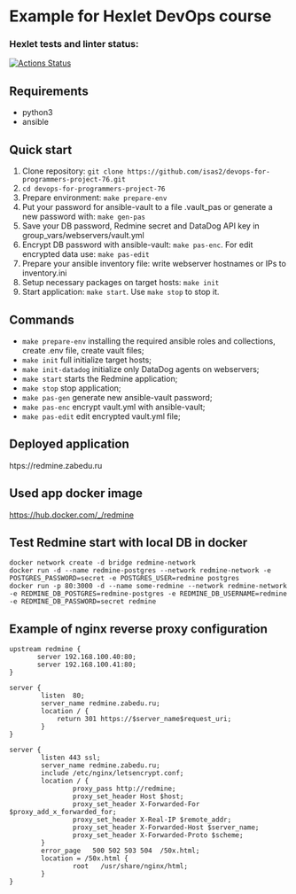 # Example for Hexlet DevOps course

### Hexlet tests and linter status:
[![Actions Status](https://github.com/isas2/devops-for-programmers-project-76/actions/workflows/hexlet-check.yml/badge.svg)](https://github.com/isas2/devops-for-programmers-project-76/actions)

## Requirements

* python3
* ansible

## Quick start

1. Clone repository: `git clone https://github.com/isas2/devops-for-programmers-project-76.git`
2. `cd devops-for-programmers-project-76`
3. Prepare environment: `make prepare-env`
4. Put your password for ansible-vault to a file .vault_pas or generate a new password with: `make gen-pas`
5. Save your DB password, Redmine secret and DataDog API key in group_vars/webservers/vault.yml
6. Encrypt DB password with ansible-vault: `make pas-enc`. For edit encrypted data use: `make pas-edit`
7. Prepare your ansible inventory file: write webserver hostnames or IPs to inventory.ini
8. Setup necessary packages on target hosts: `make init`
9. Start application: `make start`. Use `make stop` to stop it.

## Commands

- `make prepare-env` installing the required ansible roles and collections, create .env file, create vault files;
- `make init` full initialize target hosts;
- `make init-datadog` initialize only DataDog agents on webservers;
- `make start` starts the Redmine application;
- `make stop` stop application;
- `make pas-gen` generate new ansible-vault password;
- `make pas-enc` encrypt vault.yml with ansible-vault;
- `make pas-edit` edit encrypted vault.yml file;

## Deployed application

htps://redmine.zabedu.ru

## Used app docker image

https://hub.docker.com/_/redmine

## Test Redmine start with local DB in docker

```
docker network create -d bridge redmine-network
docker run -d --name redmine-postgres --network redmine-network -e POSTGRES_PASSWORD=secret -e POSTGRES_USER=redmine postgres
docker run -p 80:3000 -d --name some-redmine --network redmine-network -e REDMINE_DB_POSTGRES=redmine-postgres -e REDMINE_DB_USERNAME=redmine -e REDMINE_DB_PASSWORD=secret redmine
```

## Example of nginx reverse proxy configuration

```
upstream redmine {
       server 192.168.100.40:80;
       server 192.168.100.41:80;
}

server {
        listen  80;
        server_name redmine.zabedu.ru;
        location / {
            return 301 https://$server_name$request_uri;
        }
}

server {
        listen 443 ssl;
        server_name redmine.zabedu.ru;
        include /etc/nginx/letsencrypt.conf;
        location / {
                proxy_pass http://redmine;
                proxy_set_header Host $host;
                proxy_set_header X-Forwarded-For $proxy_add_x_forwarded_for;
                proxy_set_header X-Real-IP $remote_addr;
                proxy_set_header X-Forwarded-Host $server_name;
                proxy_set_header X-Forwarded-Proto $scheme;
        }
        error_page   500 502 503 504  /50x.html;
        location = /50x.html {
                root   /usr/share/nginx/html;
        }
}
```